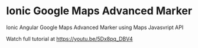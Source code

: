 # Ionic Google Maps Advanced Marker
 Ionic Angular Google Maps Advanced Marker using Maps Javasvript API

 Watch full tutorial at https://youtu.be/5Dx8pq_DBV4

